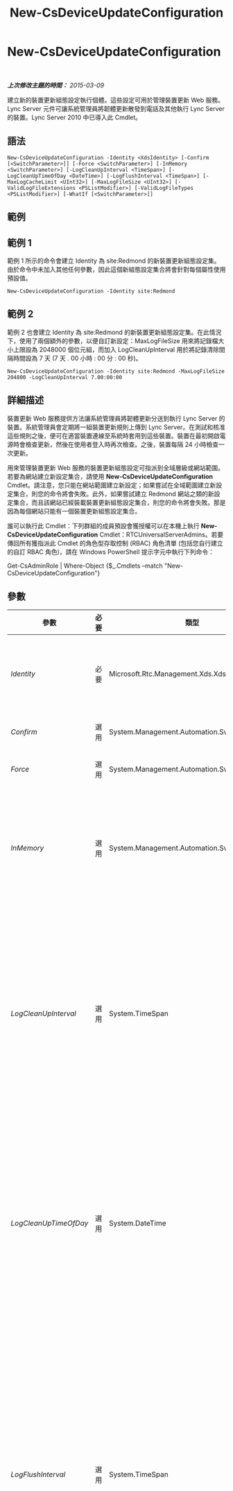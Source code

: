 ﻿---
title: New-CsDeviceUpdateConfiguration
TOCTitle: New-CsDeviceUpdateConfiguration
ms:assetid: 2a06450d-291e-40f9-a780-45e2c4b28494
ms:mtpsurl: https://technet.microsoft.com/zh-tw/library/Gg425761(v=OCS.15)
ms:contentKeyID: 49290401
ms.date: 08/10/2015
mtps_version: v=OCS.15
ms.translationtype: HT
---

# New-CsDeviceUpdateConfiguration

 

_**上次修改主題的時間：** 2015-03-09_

建立新的裝置更新組態設定執行個體。這些設定可用於管理裝置更新 Web 服務。Lync Server 元件可讓系統管理員將韌體更新散發到電話及其他執行 Lync Server 的裝置。Lync Server 2010 中已導入此 Cmdlet。

## 語法

    New-CsDeviceUpdateConfiguration -Identity <XdsIdentity> [-Confirm [<SwitchParameter>]] [-Force <SwitchParameter>] [-InMemory <SwitchParameter>] [-LogCleanUpInterval <TimeSpan>] [-LogCleanUpTimeOfDay <DateTime>] [-LogFlushInterval <TimeSpan>] [-MaxLogCacheLimit <UInt32>] [-MaxLogFileSize <UInt32>] [-ValidLogFileExtensions <PSListModifier>] [-ValidLogFileTypes <PSListModifier>] [-WhatIf [<SwitchParameter>]]

## 範例

## 範例 1

範例 1 所示的命令會建立 Identity 為 site:Redmond 的新裝置更新組態設定集。由於命令中未加入其他任何參數，因此這個新組態設定集合將會針對每個屬性使用預設值。

    New-CsDeviceUpdateConfiguration -Identity site:Redmond

## 範例 2

範例 2 也會建立 Identity 為 site:Redmond 的新裝置更新組態設定集。在此情況下，使用了兩個額外的參數，以便自訂新設定：MaxLogFileSize 用來將記錄檔大小上限設為 2048000 個位元組，而加入 LogCleanUpInterval 用於將記錄清除間隔時間設為 7 天 (7 天 . 00 小時 : 00 分 : 00 秒)。

    New-CsDeviceUpdateConfiguration -Identity site:Redmond -MaxLogFileSize 204800 -LogCleanUpInterval 7.00:00:00

## 詳細描述

裝置更新 Web 服務提供方法讓系統管理員將韌體更新分送到執行 Lync Server 的裝置。系統管理員會定期將一組裝置更新規則上傳到 Lync Server。在測試和核准這些規則之後，便可在適當裝置連線至系統時套用到這些裝置。裝置在最初開啟電源時會檢查更新，然後在使用者登入時再次檢查。之後，裝置每隔 24 小時檢查一次更新。

用來管理裝置更新 Web 服務的裝置更新組態設定可指派到全域層級或網站範圍。若要為網站建立新設定集合，請使用 **New-CsDeviceUpdateConfiguration** Cmdlet。請注意，您只能在網站範圍建立新設定；如果嘗試在全域範圍建立新設定集合，則您的命令將會失敗。此外，如果嘗試建立 Redmond 網站之類的新設定集合，而且該網站已經裝載裝置更新組態設定集合，則您的命令將會失敗。那是因為每個網站只能有一個裝置更新組態設定集合。

誰可以執行此 Cmdlet：下列群組的成員預設會獲授權可以在本機上執行 **New-CsDeviceUpdateConfiguration** Cmdlet：RTCUniversalServerAdmins。若要傳回所有獲指派此 Cmdlet 的角色型存取控制 (RBAC) 角色清單 (包括您自行建立的自訂 RBAC 角色)，請在 Windows PowerShell 提示字元中執行下列命令：

Get-CsAdminRole | Where-Object {$\_.Cmdlets –match "New-CsDeviceUpdateConfiguration"}

## 參數


<table>
<colgroup>
<col style="width: 25%" />
<col style="width: 25%" />
<col style="width: 25%" />
<col style="width: 25%" />
</colgroup>
<thead>
<tr class="header">
<th>參數</th>
<th>必要</th>
<th>類型</th>
<th>說明</th>
</tr>
</thead>
<tbody>
<tr class="odd">
<td><p><em>Identity</em></p></td>
<td><p>必要</p></td>
<td><p>Microsoft.Rtc.Management.Xds.XdsIdentity</p></td>
<td><p>表示新裝置更新組態設定的 Identity。由於只能在網站範圍建立新設定，因此 Identity 類似如下：-Identity &quot;site:Redmond&quot;。</p></td>
</tr>
<tr class="even">
<td><p><em>Confirm</em></p></td>
<td><p>選用</p></td>
<td><p>System.Management.Automation.SwitchParameter</p></td>
<td><p>在執行命令前先提示確認。</p></td>
</tr>
<tr class="odd">
<td><p><em>Force</em></p></td>
<td><p>選用</p></td>
<td><p>System.Management.Automation.SwitchParameter</p></td>
<td><p>隱藏執行命令時可能發生的非嚴重錯誤訊息。</p></td>
</tr>
<tr class="even">
<td><p><em>InMemory</em></p></td>
<td><p>選用</p></td>
<td><p>System.Management.Automation.SwitchParameter</p></td>
<td><p>建立物件參照但不實際將該物件認可為永久變更。如果您會將這個利用此參數呼叫之 Cmdlet 的輸出指派給變數，可以變更物件參照的屬性，然後呼叫與此 Cmdlet 配對的 Set- Cmdlet，認可這些變更。</p></td>
</tr>
<tr class="odd">
<td><p><em>LogCleanUpInterval</em></p></td>
<td><p>選用</p></td>
<td><p>System.TimeSpan</p></td>
<td><p>指定保留裝置更新記錄檔的時間，此時間之後，系統會將其刪除。</p>
<p>此值必須以 dd.hh:mm:ss 格式輸入，其中 dd 為天數、hh 為小時數、mm 為分鐘數、ss 為秒數。若只輸入天數，則該值之後必須加上句號 (.)。</p>
<p>最小值：1.00:00:00 (1 天)</p>
<p>最大值：365.00:00:00 (1 年)</p>
<p>預設值：10.00:00:00 (10 天)</p></td>
</tr>
<tr class="even">
<td><p><em>LogCleanUpTimeOfDay</em></p></td>
<td><p>選用</p></td>
<td><p>System.DateTime</p></td>
<td><p>表示系統檢查是否有任何應該刪除之過期記錄檔的天數 (「過期」記錄檔是指比 LogCleanupInterval 屬性中指定之值更舊的任何檔案)。</p>
<p>傳遞至 LogCleanupTimeOfDay 參數的值必須使用 24 小時時間格式 hh:mm，其中 hh 表示小時數，而 mm 表示分鐘數。在此格式中，午夜以 00:00 表示；8:30 A.M. 以 08:30 表示；11:52 P.M. 以 23:52 表示。預設值是 Null。</p></td>
</tr>
<tr class="odd">
<td><p><em>LogFlushInterval</em></p></td>
<td><p>選用</p></td>
<td><p>System.TimeSpan</p></td>
<td><p>表示儲存在記錄檔快取中的資訊寫入實際記錄檔的頻率。根據預設，裝置更新資訊不會立即寫入記錄檔；但是，該資訊會快取於記憶體中，直到：1) 記錄清除時間間隔已過期；或者 2) 快取已達大小上限。如果此值設為 10 分鐘 (00:10:00)，則快取中的資訊將會每隔 10 分鐘寫入記錄檔。當資料經過記錄之後，便會清除快取。</p>
<p>此值必須以 hh:mm:ss 格式輸入，其中 hh 為小時數、mm 為分鐘數、ss 為秒數。</p>
<p>最小值：00:01:00 (1 分鐘)</p>
<p>最大值：1:00:00 (1 小時)</p>
<p>預設值：00:05:00</p></td>
</tr>
<tr class="even">
<td><p><em>MaxLogCacheLimit</em></p></td>
<td><p>選用</p></td>
<td><p>System.UInt32</p></td>
<td><p>表示在必須清除快取並將資料寫入記錄檔之前，可保存在記錄檔快取中的資訊數量上限 (以位元組為單位)。根據預設，記錄檔每隔 X 分鐘便會「清除」(如需詳細資訊，請參閱參數 LogFlushInterval 的描述)。不過，如果快取達到其大小上限，其中的資訊將會自動寫入記錄檔 (而且會清除快取)，即使記錄清除間隔尚未到期也一樣。</p>
<p>預設值：512000</p></td>
</tr>
<tr class="odd">
<td><p><em>MaxLogFileSize</em></p></td>
<td><p>選用</p></td>
<td><p>System.UInt32</p></td>
<td><p>表示個別記錄檔的大小上限 (以位元組為單位)。當檔案達到大小上限時，下一個批次的資料會自動寫入新記錄檔。舊記錄檔將會保留，直到記錄清除間隔已到期為止。</p>
<p>預設值：1024000</p></td>
</tr>
<tr class="even">
<td><p><em>ValidLogFileExtensions</em></p></td>
<td><p>選用</p></td>
<td><p>System.Management.Automation.PSListModifier</p></td>
<td><p>表示可搭配 裝置更新 Web 服務 使用的有效記錄檔副檔名。此清單可以修改；不過，除非您執行 Lync Server 的裝置會建立使用不同副檔名的記錄檔，否則沒有什麼理由需要修改清單。</p>
<p>預設值：.dmp, .clg, .clg2, .bak, .kdmp, .dat, .bin, .cat, .xml, .txt, .hex</p></td>
</tr>
<tr class="odd">
<td><p><em>ValidLogFileTypes</em></p></td>
<td><p>選用</p></td>
<td><p>System.Management.Automation.PSListModifier</p></td>
<td><p>表示裝置更新系統所保留的記錄檔類型。預設的檔案類型包括：</p>
<p>Watson。系統停止回應時，裝置自動產生的記錄檔。</p>
<p>CELog。執行 Lync 之電話的記錄，包含功能測試結果及重要系統事件記錄。</p>
<p>如果您的裝置 (執行 Lync Phone Edition) 會建立不同類型的記錄檔，則可以新增其他檔案類型。您也可以移除檔案。例如，如果您不要儲存 CELog 檔案，則可以移除 CELog 檔案類型。</p></td>
</tr>
<tr class="even">
<td><p><em>WhatIf</em></p></td>
<td><p>選用</p></td>
<td><p>System.Management.Automation.SwitchParameter</p></td>
<td><p>說明執行命令時若不實際執行命令的後果。</p></td>
</tr>
</tbody>
</table>


## 輸入類型

無。**New-CsDeviceUpdateConfiguration** Cmdlet 不接受管線傳送的輸入。

## 傳回類型

**New-CsDeviceUpdateConfiguration** Cmdlet 會建立 Microsoft.Rtc.Management.WritableConfig.Settings.DeviceUpdate.DeviceUpdateConfiguration 物件的執行個體。

## 請參閱

#### 其他資源

[Get-CsDeviceUpdateConfiguration](get-csdeviceupdateconfiguration.md)  
[Remove-CsDeviceUpdateConfiguration](remove-csdeviceupdateconfiguration.md)  
[Set-CsDeviceUpdateConfiguration](set-csdeviceupdateconfiguration.md)

